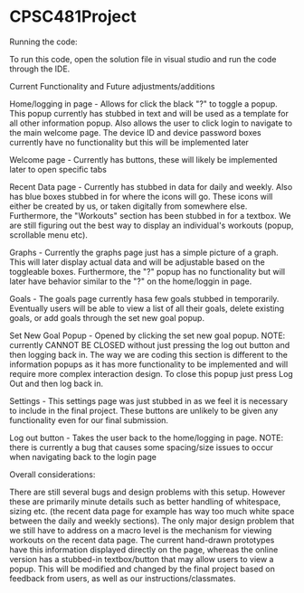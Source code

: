 # CPSC481Project


Running the code:

To run this code, open the solution file in visual studio and run the code through the IDE.

Current Functionality and Future adjustments/additions

Home/logging in page - Allows for click the black "?" to toggle a popup. This popup currently has stubbed in text and will be used as a template for all other information popup. Also allows the user to click login to navigate to the main welcome page. The device ID and device password boxes currently have no functionality but this will be implemented later

Welcome page - Currently has buttons, these will likely be implemented later to open specific tabs

Recent Data page - Currently has stubbed in data for daily and weekly. Also has blue boxes stubbed in for where the icons will go. These icons will either be created by us, or taken digitally from somewhere else. Furthermore, the "Workouts" section has been stubbed in for a textbox. We are still figuring out the best way to display an individual's workouts (popup, scrollable menu etc).

Graphs - Currently the graphs page just has a simple picture of a graph. This will later display actual data and will be adjustable based on the toggleable boxes. Furthermore, the "?" popup has no functionality but will later have behavior similar to the "?" on the home/loggin in page.

Goals - The goals page currently hasa few goals stubbed in temporarily. Eventually users will be able to view a list of all their goals, delete existing goals, or add goals through the set new goal popup.

Set New Goal Popup - Opened by clicking the set new goal popup. NOTE: currently CANNOT BE CLOSED without just pressing the log out button and then logging back in. The way we are coding this section is different to the information popups as it has more functionality to be implemented and will require more complex interaction design. To close this popup just press Log Out and then log back in.

Settings - This settings page was just stubbed in as we feel it is necessary to include in the final project. These buttons are unlikely to be given any functionality even for our final submission.

Log out button - Takes the user back to the home/logging in page. NOTE: there is currently a bug that causes some spacing/size issues to occur when navigating back to the login page

Overall considerations:

There are still several bugs and design problems with this setup. However these are primarily minute details such as better handling of whitespace, sizing etc. (the recent data page for example has way too much white space between the daily and weekly sections). The only major design problem that we still have to address on a macro level is the mechanism for viewing workouts on the recent data page. The current hand-drawn prototypes have this information displayed directly on the page, whereas the online version has a stubbed-in textbox/button that may allow users to view a popup. This will be modified and changed by the final project based on feedback from users, as well as our instructions/classmates.
